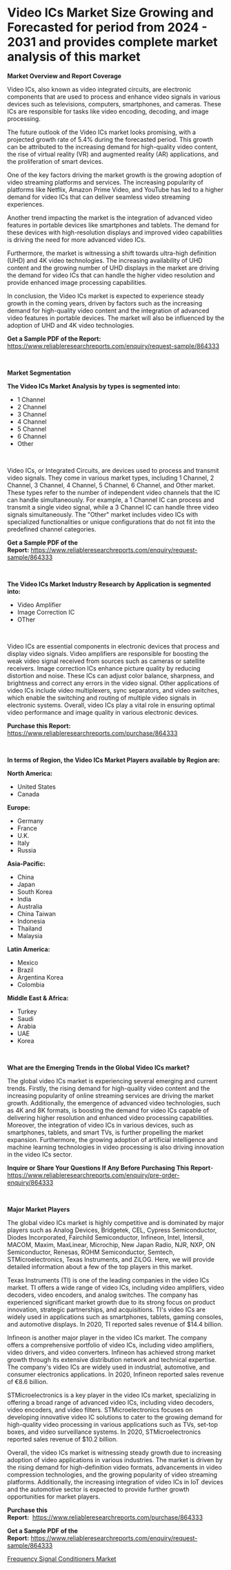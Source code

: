 <p><h1>Video ICs Market Size Growing and Forecasted for period from 2024 - 2031 and provides complete market analysis of this market</h1></p><p><strong>Market Overview and Report Coverage</strong></p>
<p><p>Video ICs, also known as video integrated circuits, are electronic components that are used to process and enhance video signals in various devices such as televisions, computers, smartphones, and cameras. These ICs are responsible for tasks like video encoding, decoding, and image processing.</p><p>The future outlook of the Video ICs market looks promising, with a projected growth rate of 5.4% during the forecasted period. This growth can be attributed to the increasing demand for high-quality video content, the rise of virtual reality (VR) and augmented reality (AR) applications, and the proliferation of smart devices.</p><p>One of the key factors driving the market growth is the growing adoption of video streaming platforms and services. The increasing popularity of platforms like Netflix, Amazon Prime Video, and YouTube has led to a higher demand for video ICs that can deliver seamless video streaming experiences.</p><p>Another trend impacting the market is the integration of advanced video features in portable devices like smartphones and tablets. The demand for these devices with high-resolution displays and improved video capabilities is driving the need for more advanced video ICs.</p><p>Furthermore, the market is witnessing a shift towards ultra-high definition (UHD) and 4K video technologies. The increasing availability of UHD content and the growing number of UHD displays in the market are driving the demand for video ICs that can handle the higher video resolution and provide enhanced image processing capabilities.</p><p>In conclusion, the Video ICs market is expected to experience steady growth in the coming years, driven by factors such as the increasing demand for high-quality video content and the integration of advanced video features in portable devices. The market will also be influenced by the adoption of UHD and 4K video technologies.</p></p>
<p><strong>Get a Sample PDF of the Report:</strong> <a href="https://www.reliableresearchreports.com/enquiry/request-sample/864333">https://www.reliableresearchreports.com/enquiry/request-sample/864333</a></p>
<p>&nbsp;</p>
<p><strong>Market Segmentation</strong></p>
<p><strong>The Video ICs Market Analysis by types is segmented into:</strong></p>
<p><ul><li>1 Channel</li><li>2 Channel</li><li>3 Channel</li><li>4 Channel</li><li>5 Channel</li><li>6 Channel</li><li>Other</li></ul></p>
<p>&nbsp;</p>
<p><p>Video ICs, or Integrated Circuits, are devices used to process and transmit video signals. They come in various market types, including 1 Channel, 2 Channel, 3 Channel, 4 Channel, 5 Channel, 6 Channel, and Other market. These types refer to the number of independent video channels that the IC can handle simultaneously. For example, a 1 Channel IC can process and transmit a single video signal, while a 3 Channel IC can handle three video signals simultaneously. The "Other" market includes video ICs with specialized functionalities or unique configurations that do not fit into the predefined channel categories.</p></p>
<p><strong>Get a Sample PDF of the Report:</strong>&nbsp;<a href="https://www.reliableresearchreports.com/enquiry/request-sample/864333">https://www.reliableresearchreports.com/enquiry/request-sample/864333</a></p>
<p>&nbsp;</p>
<p><strong>The Video ICs Market Industry Research by Application is segmented into:</strong></p>
<p><ul><li>Video Amplifier</li><li>Image Correction IC</li><li>OTher</li></ul></p>
<p>&nbsp;</p>
<p><p>Video ICs are essential components in electronic devices that process and display video signals. Video amplifiers are responsible for boosting the weak video signal received from sources such as cameras or satellite receivers. Image correction ICs enhance picture quality by reducing distortion and noise. These ICs can adjust color balance, sharpness, and brightness and correct any errors in the video signal. Other applications of video ICs include video multiplexers, sync separators, and video switches, which enable the switching and routing of multiple video signals in electronic systems. Overall, video ICs play a vital role in ensuring optimal video performance and image quality in various electronic devices.</p></p>
<p><strong>Purchase this Report:</strong>&nbsp; <a href="https://www.reliableresearchreports.com/purchase/864333">https://www.reliableresearchreports.com/purchase/864333</a></p>
<p>&nbsp;</p>
<p><strong>In terms of Region, the Video ICs Market Players available by Region are:</strong></p>
<p>
    <p> <strong> North America: </strong>
        <ul>
            <li>United States</li>
            <li>Canada</li>
        </ul>
        </p> 
    <p> <strong> Europe: </strong>
        <ul>
            <li>Germany</li>
            <li>France</li>
            <li>U.K.</li>
            <li>Italy</li>
            <li>Russia</li>
        </ul>
        </p> 
    <p> <strong> Asia-Pacific: </strong>
        <ul>
            <li>China</li>
            <li>Japan</li>
            <li>South Korea</li>
            <li>India</li>
            <li>Australia</li>
            <li>China Taiwan</li>
            <li>Indonesia</li>
            <li>Thailand</li>
            <li>Malaysia</li>
        </ul>
        </p> 
    <p> <strong> Latin America: </strong>
        <ul>
            <li>Mexico</li>
            <li>Brazil</li>
            <li>Argentina Korea</li>
            <li>Colombia</li>
        </ul>
        </p> 
    <p> <strong> Middle East & Africa: </strong>
        <ul>
            <li>Turkey</li>
            <li>Saudi</li>
            <li>Arabia</li>
            <li>UAE</li>
            <li>Korea</li>
        </ul>
    </p>
    </p>
<p>&nbsp;</p>
<p><strong>What are the Emerging Trends in the Global Video ICs market?</strong></p>
<p><p>The global video ICs market is experiencing several emerging and current trends. Firstly, the rising demand for high-quality video content and the increasing popularity of online streaming services are driving the market growth. Additionally, the emergence of advanced video technologies, such as 4K and 8K formats, is boosting the demand for video ICs capable of delivering higher resolution and enhanced video processing capabilities. Moreover, the integration of video ICs in various devices, such as smartphones, tablets, and smart TVs, is further propelling the market expansion. Furthermore, the growing adoption of artificial intelligence and machine learning technologies in video processing is also driving innovation in the video ICs sector.</p></p>
<p><strong>Inquire or Share Your Questions If Any Before Purchasing This Report</strong>- <a href="https://www.reliableresearchreports.com/enquiry/pre-order-enquiry/864333">https://www.reliableresearchreports.com/enquiry/pre-order-enquiry/864333</a></p>
<p>&nbsp;</p>
<p><strong>Major Market Players</strong></p>
<p><p>The global video ICs market is highly competitive and is dominated by major players such as Analog Devices, Bridgetek, CEL, Cypress Semiconductor, Diodes Incorporated, Fairchild Semiconductor, Infineon, Intel, Intersil, MACOM, Maxim, MaxLinear, Microchip, New Japan Radio, NJR, NXP, ON Semiconductor, Renesas, ROHM Semiconductor, Semtech, STMicroelectronics, Texas Instruments, and ZiLOG. Here, we will provide detailed information about a few of the top players in this market.</p><p>Texas Instruments (TI) is one of the leading companies in the video ICs market. TI offers a wide range of video ICs, including video amplifiers, video decoders, video encoders, and analog switches. The company has experienced significant market growth due to its strong focus on product innovation, strategic partnerships, and acquisitions. TI's video ICs are widely used in applications such as smartphones, tablets, gaming consoles, and automotive displays. In 2020, TI reported sales revenue of $14.4 billion.</p><p>Infineon is another major player in the video ICs market. The company offers a comprehensive portfolio of video ICs, including video amplifiers, video drivers, and video converters. Infineon has achieved strong market growth through its extensive distribution network and technical expertise. The company's video ICs are widely used in industrial, automotive, and consumer electronics applications. In 2020, Infineon reported sales revenue of €8.6 billion.</p><p>STMicroelectronics is a key player in the video ICs market, specializing in offering a broad range of advanced video ICs, including video decoders, video encoders, and video filters. STMicroelectronics focuses on developing innovative video IC solutions to cater to the growing demand for high-quality video processing in various applications such as TVs, set-top boxes, and video surveillance systems. In 2020, STMicroelectronics reported sales revenue of $10.2 billion.</p><p>Overall, the video ICs market is witnessing steady growth due to increasing adoption of video applications in various industries. The market is driven by the rising demand for high-definition video formats, advancements in video compression technologies, and the growing popularity of video streaming platforms. Additionally, the increasing integration of video ICs in IoT devices and the automotive sector is expected to provide further growth opportunities for market players.</p></p>
<p><strong>Purchase this Report:</strong>&nbsp;&nbsp;<a href="https://www.reliableresearchreports.com/purchase/864333">https://www.reliableresearchreports.com/purchase/864333</a></p>
<p></p>
<p><strong>Get a Sample PDF of the Report:</strong>&nbsp;<a href="https://www.reliableresearchreports.com/enquiry/request-sample/864333">https://www.reliableresearchreports.com/enquiry/request-sample/864333</a></p>
<p><p><a href="https://github.com/elizabethdagraca/Market-Research-Report-List-1/blob/main/frequency-signal-conditioners-market.md">Frequency Signal Conditioners Market</a></p></p>